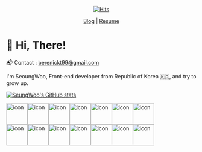 <div align=center>
 
[![Hits](https://hits.seeyoufarm.com/api/count/incr/badge.svg?url=https%3A%2F%2Fgithub.com%2Fberenickt&count_bg=%23000000&title_bg=%23000000&icon=github.svg&icon_color=%23FFFFFF&title=hits&edge_flat=false)](https://hits.seeyoufarm.com)

 
[Blog](https://berenickt.github.io/) | [Resume](https://berenikct99.notion.site/berenikct99/53a75c7f23d44dd58b38dc72c39f0019)  
 
</div>

# 🍑 Hi, There!

📬 Contact : berenickt99@gmail.com


I'm SeoungWoo, Front-end developer from Republic of Korea 🇰🇷, and try to grow up.

[![SeungWoo's GitHub stats](https://github-readme-stats.vercel.app/api?username=berenickt&theme=material-palenight&show_icons=true)](https://github.com/berenickt/github-readme-stats)
       
<div style="display: flex; align-items: flex-start;"><img src="https://techstack-generator.vercel.app/js-icon.svg" alt="icon" width="56" height="56" /><img src="https://techstack-generator.vercel.app/ts-icon.svg" alt="icon" width="56" height="56" /><img src="https://techstack-generator.vercel.app/react-icon.svg" alt="icon" width="56" height="56" /><img src="https://techstack-generator.vercel.app/redux-icon.svg" alt="icon" width="56" height="56" /><img src="https://techstack-generator.vercel.app/sass-icon.svg" alt="icon" width="56" height="56" /><img src="https://techstack-generator.vercel.app/webpack-icon.svg" alt="icon" width="56" height="56" /><img src="https://techstack-generator.vercel.app/eslint-icon.svg" alt="icon" width="56" height="56" /></div><div style="display: flex; align-items: flex-start;"><img src="https://techstack-generator.vercel.app/prettier-icon.svg" alt="icon" width="56" height="56" /><img src="https://techstack-generator.vercel.app/python-icon.svg" alt="icon" width="56" height="56" /><img src="https://techstack-generator.vercel.app/restapi-icon.svg" alt="icon" width="56" height="56" /><img src="https://techstack-generator.vercel.app/github-icon.svg" alt="icon" width="56" height="56" /><img src="https://techstack-generator.vercel.app/nginx-icon.svg" alt="icon" width="56" height="56" /><img src="https://techstack-generator.vercel.app/mysql-icon.svg" alt="icon" width="56" height="56" /><img src="https://techstack-generator.vercel.app/java-icon.svg" alt="icon" width="56" height="56" /></div>

